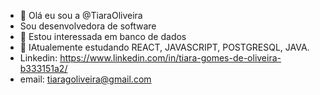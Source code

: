 - 👋 Olá eu sou a  @TiaraOliveira
- Sou desenvolvedora de software
- 👀 Estou interessada em banco de dados 
- 🌱 IAtualemente estudando REACT, JAVASCRIPT, POSTGRESQL, JAVA.
- Linkedin: https://www.linkedin.com/in/tiara-gomes-de-oliveira-b333151a2/ 
- email: tiaragoliveira@gmail.com

<!---
TiaraOliveira/TiaraOliveira is a ✨ special ✨ repository because its `README.md` (this file) appears on your GitHub profile.
You can click the Preview link to take a look at your changes.
--->
